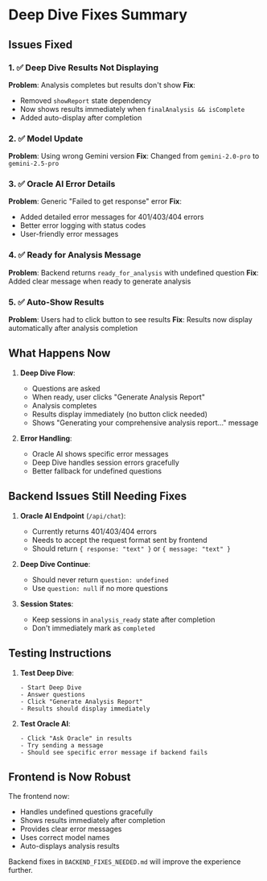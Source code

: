# Deep Dive Fixes Summary

## Issues Fixed

### 1. ✅ Deep Dive Results Not Displaying
**Problem**: Analysis completes but results don't show
**Fix**: 
- Removed `showReport` state dependency
- Now shows results immediately when `finalAnalysis && isComplete`
- Added auto-display after completion

### 2. ✅ Model Update
**Problem**: Using wrong Gemini version
**Fix**: Changed from `gemini-2.0-pro` to `gemini-2.5-pro`

### 3. ✅ Oracle AI Error Details
**Problem**: Generic "Failed to get response" error
**Fix**: 
- Added detailed error messages for 401/403/404 errors
- Better error logging with status codes
- User-friendly error messages

### 4. ✅ Ready for Analysis Message
**Problem**: Backend returns `ready_for_analysis` with undefined question
**Fix**: Added clear message when ready to generate analysis

### 5. ✅ Auto-Show Results
**Problem**: Users had to click button to see results
**Fix**: Results now display automatically after analysis completion

## What Happens Now

1. **Deep Dive Flow**:
   - Questions are asked
   - When ready, user clicks "Generate Analysis Report"
   - Analysis completes
   - Results display immediately (no button click needed)
   - Shows "Generating your comprehensive analysis report..." message

2. **Error Handling**:
   - Oracle AI shows specific error messages
   - Deep Dive handles session errors gracefully
   - Better fallback for undefined questions

## Backend Issues Still Needing Fixes

1. **Oracle AI Endpoint** (`/api/chat`):
   - Currently returns 401/403/404 errors
   - Needs to accept the request format sent by frontend
   - Should return `{ response: "text" }` or `{ message: "text" }`

2. **Deep Dive Continue**:
   - Should never return `question: undefined`
   - Use `question: null` if no more questions

3. **Session States**:
   - Keep sessions in `analysis_ready` state after completion
   - Don't immediately mark as `completed`

## Testing Instructions

1. **Test Deep Dive**:
   ```
   - Start Deep Dive
   - Answer questions
   - Click "Generate Analysis Report"
   - Results should display immediately
   ```

2. **Test Oracle AI**:
   ```
   - Click "Ask Oracle" in results
   - Try sending a message
   - Should see specific error message if backend fails
   ```

## Frontend is Now Robust

The frontend now:
- Handles undefined questions gracefully
- Shows results immediately after completion
- Provides clear error messages
- Uses correct model names
- Auto-displays analysis results

Backend fixes in `BACKEND_FIXES_NEEDED.md` will improve the experience further.